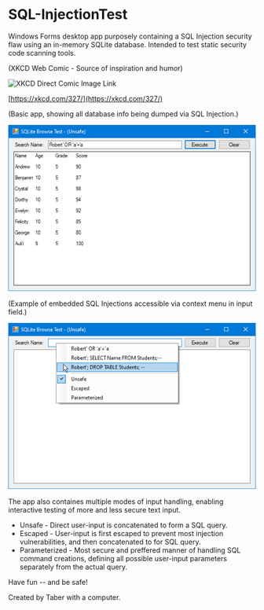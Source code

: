 # SQL-InjectionTest #
Windows Forms desktop app purposely containing a SQL Injection security flaw using an in-memory SQLite database. Intended to test static security code scanning tools.

(XKCD Web Comic - Source of inspiration and humor)

 ![XKCD Direct Comic Image Link](https://imgs.xkcd.com/comics/exploits_of_a_mom.png)
 
 [https://xkcd.com/327/](https://xkcd.com/327/)  

(Basic app, showing all database info being dumped via SQL Injection.)

![Image of all db names dumbed](Screenshots/Screenshot_DumpAll.png)

(Example of embedded SQL Injections accessible via context menu in input field.)

![Image example SQL Injections](Screenshots/Screenshot_BobbyTablesTestApp.png)

The app also containes multiple modes of input handling, enabling interactive testing of more and less secure text input.
 * Unsafe - Direct user-input is concatenated to form a SQL query.
 * Escaped - User-input is first escaped to prevent most injection vulnerabilities, and then concatenated to for SQL query.
 * Parameterized - Most secure and preffered manner of handling SQL command creations, defining all possible user-input parameters separately from the actual query.

Have fun -- and be safe!

Created by Taber with a computer.
